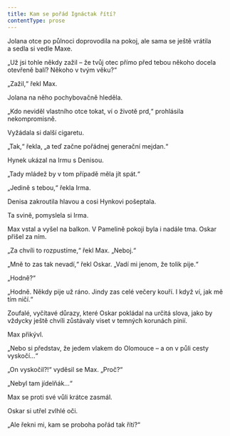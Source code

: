 ```yaml
---
title: Kam se pořád Ignáctak řítí?
contentType: prose
---
```


<section>

Jolana otce po půlnoci doprovodila na pokoj, ale sama se ještě vrátila a sedla si vedle Maxe.

„Už jsi tohle někdy zažil – že tvůj otec přímo před tebou někoho docela otevřeně balí? Někoho v tvým věku?“

„Zažil,“ řekl Max.

Jolana na něho pochybovačně hleděla.

„Kdo neviděl vlastního otce tokat, ví o životě prd,“ prohlásila nekompromisně.

Vyžádala si další cigaretu.

„Tak,“ řekla, „a teď začne pořádnej generační mejdan.“

Hynek ukázal na Irmu s Denisou.

„Tady mládež by v tom případě měla jít spát.“

„Jedině s tebou,“ řekla Irma.

Denisa zakroutila hlavou a cosi Hynkovi pošeptala.

Ta svině, pomyslela si Irma.

Max vstal a vyšel na balkon. V Pamelině pokoji byla i nadále tma. Oskar přišel za ním.

„Za chvíli to rozpustíme,“ řekl Max. „Neboj.“

„Mně to zas tak nevadí,“ řekl Oskar. „Vadí mi jenom, že tolik pije.“

„Hodně?“

„Hodně. Někdy pije už ráno. Jindy zas celé večery kouří. I když ví, jak mě tím ničí.“

Zoufalé, vyčítavé důrazy, které Oskar pokládal na určitá slova, jako by vždycky ještě chvíli zůstávaly viset v temných korunách pinií.

Max přikývl.

„Nebo si představ, že jedem vlakem do Olomouce – a on v půli cesty vyskočí…“

„On vyskočil?!“ vyděsil se Max. „Proč?“

„Nebyl tam jídelňák…“

Max se proti své vůli krátce zasmál.

Oskar si utřel zvlhlé oči.

„Ale řekni mi, kam se proboha pořád tak řítí?“

</section>
